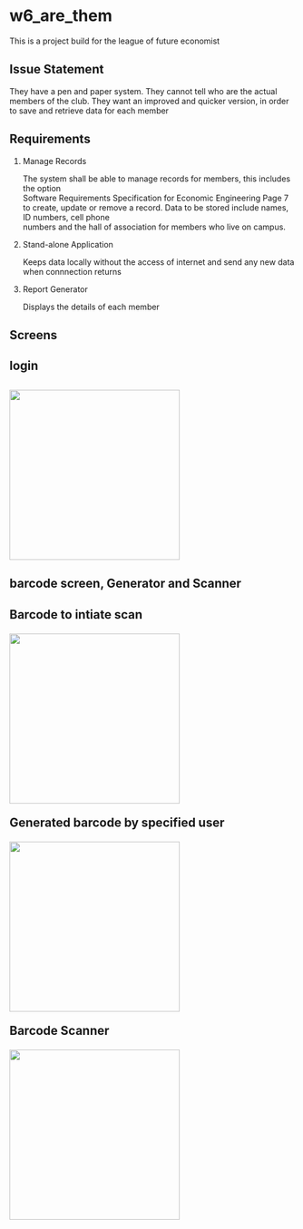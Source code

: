 # w6_are_them

This is a project build for the league of future economist

## Issue Statement

They have a pen and paper system. They cannot tell who are the actual members of the club. They want an
improved and quicker version, in order to save and retrieve data for each member

## Requirements

1. Manage Records 

   The system shall be able to manage records for members, this includes the option  
   Software Requirements Specification for Economic Engineering Page 7  
   to create, update or remove a record. Data to be stored include names, ID numbers, cell phone  
   numbers and the hall of association for members who live on campus.

2. Stand-alone Application 

   Keeps data locally without the access of internet and send any new data when connnection returns 

3. Report Generator

   Displays the details of each member
   
## Screens   
   
<div> 
   <h2> login <h2>
    <span align="center">
     <img width="300" height="auto" src="https://i.imgur.com/Ef44hjL.png">
   </span>
</div>
      
<h2> barcode screen, Generator and Scanner <h2>

<div> 
   <p> Barcode to intiate scan </p>
    <span align="center">
     <img width="300" height="auto" src="https://i.imgur.com/vseAuMI.png">
   </span>
   
</div>

<div>
   <p>Generated barcode by specified user</p>
   <span align="center">
     <img width="300" height="auto" src="https://i.imgur.com/pkV4g3G.png">
   </span>  
 </div>
 
 <div>
   <p>Barcode Scanner</p>
   <span align="center">
     <img width="300" height="auto" src="https://i.imgur.com/hSpob0c.png">
   </span>  
 </div>


